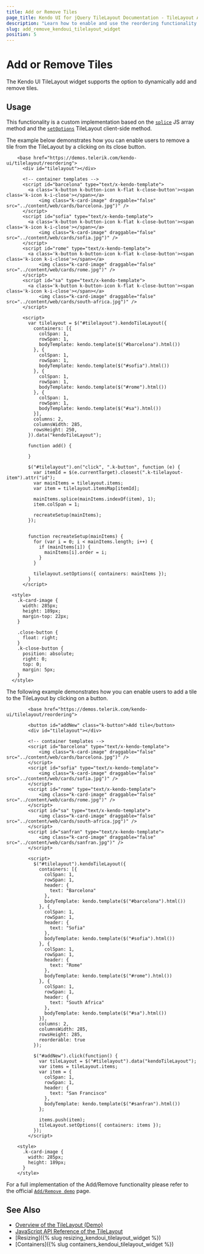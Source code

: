 ```yaml
---
title: Add or Remove Tiles
page_title: Kendo UI for jQuery TileLayout Documentation - TileLayout Add/Remove
description: "Learn how to enable and use the reordering functionality of the Kendo UI for jQuery TileLayout."
slug: add_remove_kendoui_tilelayout_widget
position: 5
---
```


# Add or Remove Tiles

The Kendo UI TileLayout widget supports the option to dynamically add and remove tiles.

## Usage

This functionality is a custom implementation based on the [`splice`](https://developer.mozilla.org/en-US/docs/Web/JavaScript/Reference/Global_Objects/Array/splice) JS array method and the [`setOptions`](https://docs.telerik.com/kendo-ui/api/javascript/ui/tilelayout/methods/setOptions) TileLayout client-side method.


The example below demonstrates how you can enable users to remove a tile from the TileLayout by a clicking on its close button.


```dojo
    <base href="https://demos.telerik.com/kendo-ui/tilelayout/reordering">
      <div id="tilelayout"></div>

      <!-- container templates -->
      <script id="barcelona" type="text/x-kendo-template">
        <a class='k-button k-button-icon k-flat k-close-button'><span class='k-icon k-i-close'></span></a>
            <img class="k-card-image" draggable="false" src="../content/web/cards/barcelona.jpg")" />
      </script>
      <script id="sofia" type="text/x-kendo-template">
        <a class='k-button k-button-icon k-flat k-close-button'><span class='k-icon k-i-close'></span></a>
            <img class="k-card-image" draggable="false" src="../content/web/cards/sofia.jpg")" />
      </script>
      <script id="rome" type="text/x-kendo-template">
        <a class='k-button k-button-icon k-flat k-close-button'><span class='k-icon k-i-close'></span></a>
            <img class="k-card-image" draggable="false" src="../content/web/cards/rome.jpg")" />
      </script>
      <script id="sa" type="text/x-kendo-template">
        <a class='k-button k-button-icon k-flat k-close-button'><span class='k-icon k-i-close'></span></a>
            <img class="k-card-image" draggable="false" src="../content/web/cards/south-africa.jpg")" />
      </script>

      <script>
        var tilelayout = $("#tilelayout").kendoTileLayout({
          containers: [{
            colSpan: 1,
            rowSpan: 1,
            bodyTemplate: kendo.template($("#barcelona").html())
          }, {
            colSpan: 1,
            rowSpan: 1,
            bodyTemplate: kendo.template($("#sofia").html())
          }, {
            colSpan: 1,
            rowSpan: 1,
            bodyTemplate: kendo.template($("#rome").html())
          }, {
            colSpan: 1,
            rowSpan: 1,
            bodyTemplate: kendo.template($("#sa").html())
          }],
          columns: 2,
          columnsWidth: 285,
          rowsHeight: 250,
        }).data("kendoTileLayout");

        function add() {

        }

        $("#tilelayout").on("click", ".k-button", function (e) {
          var itemId = $(e.currentTarget).closest(".k-tilelayout-item").attr("id");
          var mainItems = tilelayout.items;
          var item = tilelayout.itemsMap[itemId];

          mainItems.splice(mainItems.indexOf(item), 1);
          item.colSpan = 1;

          recreateSetup(mainItems);
        });


        function recreateSetup(mainItems) {
          for (var i = 0; i < mainItems.length; i++) {
            if (mainItems[i]) {
              mainItems[i].order = i;
            }
          }

          tilelayout.setOptions({ containers: mainItems });
        }
      </script>

  <style>
    .k-card-image {
      width: 285px;
      height: 189px;
      margin-top: 22px;
    }

    .close-button {
      float: right;
    }
    .k-close-button {
      position: absolute;
      right: 0;
      top: 0;
      margin: 5px;
    }
  </style>
```

The following example demonstrates how you can enable users to add a tile to the TileLayout by clicking on a button.

```dojo
        <base href="https://demos.telerik.com/kendo-ui/tilelayout/reordering">

        <button id="addNew" class="k-button">Add tile</button>
        <div id="tilelayout"></div>

        <!-- container templates -->
        <script id="barcelona" type="text/x-kendo-template">
            <img class="k-card-image" draggable="false" src="../content/web/cards/barcelona.jpg")" />
        </script>
        <script id="sofia" type="text/x-kendo-template">
            <img class="k-card-image" draggable="false" src="../content/web/cards/sofia.jpg")" />
        </script>
        <script id="rome" type="text/x-kendo-template">
            <img class="k-card-image" draggable="false" src="../content/web/cards/rome.jpg")" />
        </script>
        <script id="sa" type="text/x-kendo-template">
            <img class="k-card-image" draggable="false" src="../content/web/cards/south-africa.jpg")" />
        </script>
        <script id="sanfran" type="text/x-kendo-template">
            <img class="k-card-image" draggable="false" src="../content/web/cards/sanfran.jpg")" />
        </script>

        <script>
          $("#tilelayout").kendoTileLayout({
            containers: [{
              colSpan: 1,
              rowSpan: 1,
              header: {
                text: "Barcelona"
              },
              bodyTemplate: kendo.template($("#barcelona").html())
            }, {
              colSpan: 1,
              rowSpan: 1,
              header: {
                text: "Sofia"
              },
              bodyTemplate: kendo.template($("#sofia").html())
            }, {
              colSpan: 1,
              rowSpan: 1,
              header: {
                text: "Rome"
              },
              bodyTemplate: kendo.template($("#rome").html())
            }, {
              colSpan: 1,
              rowSpan: 1,
              header: {
                text: "South Africa"
              },
              bodyTemplate: kendo.template($("#sa").html())
            }],
            columns: 2,
            columnsWidth: 285,
            rowsHeight: 285,
            reorderable: true
          });

          $("#addNew").click(function() {
            var tileLayout = $("#tilelayout").data("kendoTileLayout");
            var items = tileLayout.items;
            var item = {
              colSpan: 1,
              rowSpan: 1,
              header: {
                text: "San Francisco"
              },
              bodyTemplate: kendo.template($("#sanfran").html())
            };

            items.push(item);
            tileLayout.setOptions({ containers: items });
          });
        </script>

    <style>
      .k-card-image {
        width: 285px;
        height: 189px;
      }
    </style>
```

For a full implementation of the Add/Remove functionality please refer to the official [`Add/Remove demo`](https://demos.telerik.com/kendo-ui/tilelayout/add-remove) page.


## See Also

* [Overview of the TileLayout (Demo)](https://demos.telerik.com/kendo-ui/tilelayout/index)
* [JavaScript API Reference of the TileLayout](/api/javascript/ui/tilelayout)
* [Resizing]({% slug resizing_kendoui_tilelayout_widget %})
* [Containers]({% slug containers_kendoui_tilelayout_widget %})
